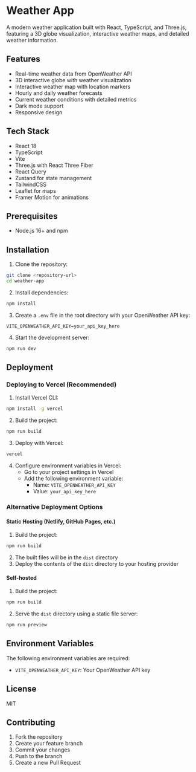 # Weather App

A modern weather application built with React, TypeScript, and Three.js, featuring a 3D globe visualization, interactive weather maps, and detailed weather information.

## Features

- Real-time weather data from OpenWeather API
- 3D interactive globe with weather visualization
- Interactive weather map with location markers
- Hourly and daily weather forecasts
- Current weather conditions with detailed metrics
- Dark mode support
- Responsive design

## Tech Stack

- React 18
- TypeScript
- Vite
- Three.js with React Three Fiber
- React Query
- Zustand for state management
- TailwindCSS
- Leaflet for maps
- Framer Motion for animations

## Prerequisites

- Node.js 16+ and npm

## Installation

1. Clone the repository:
```bash
git clone <repository-url>
cd weather-app
```

2. Install dependencies:
```bash
npm install
```

3. Create a `.env` file in the root directory with your OpenWeather API key:
```
VITE_OPENWEATHER_API_KEY=your_api_key_here
```

4. Start the development server:
```bash
npm run dev
```

## Deployment

### Deploying to Vercel (Recommended)

1. Install Vercel CLI:
```bash
npm install -g vercel
```

2. Build the project:
```bash
npm run build
```

3. Deploy with Vercel:
```bash
vercel
```

4. Configure environment variables in Vercel:
   - Go to your project settings in Vercel
   - Add the following environment variable:
     - Name: `VITE_OPENWEATHER_API_KEY`
     - Value: `your_api_key_here`

### Alternative Deployment Options

#### Static Hosting (Netlify, GitHub Pages, etc.)

1. Build the project:
```bash
npm run build
```

2. The built files will be in the `dist` directory
3. Deploy the contents of the `dist` directory to your hosting provider

#### Self-hosted

1. Build the project:
```bash
npm run build
```

2. Serve the `dist` directory using a static file server:
```bash
npm run preview
```

## Environment Variables

The following environment variables are required:

- `VITE_OPENWEATHER_API_KEY`: Your OpenWeather API key

## License

MIT

## Contributing

1. Fork the repository
2. Create your feature branch
3. Commit your changes
4. Push to the branch
5. Create a new Pull Request
